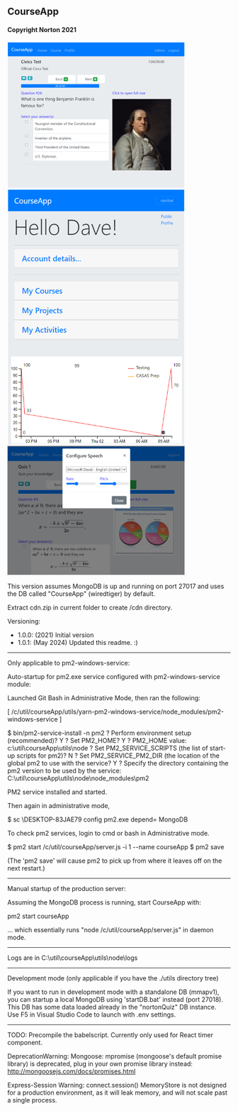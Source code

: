 


## CourseApp
#### Copyright Norton 2021

<img src="courseApp_1.png" width="400"/>
<img src="courseApp_2.png" width="400"/>
<img src="courseApp_3.png" width="400"/>

This version assumes MongoDB is up and running on port 27017 
and uses the DB called "CourseApp" (wiredtiger) by default.

Extract cdn.zip in current folder to create /cdn directory.

Versioning:

- 1.0.0: (2021) Initial version
- 1.0.1: (May 2024) Updated this readme.  :)

-----

Only applicable to pm2-windows-service:

Auto-startup for pm2.exe service configured with pm2-windows-service module:

Launched Git Bash in Administrative Mode, then ran the following:

[ /c/util/courseApp/utils/yarn-pm2-windows-service/node_modules/pm2-windows-service ]

$ bin/pm2-service-install -n pm2
? Perform environment setup (recommended)? Y
? Set PM2_HOME? Y
? PM2_HOME value: c:\util\courseApp\utils\node
? Set PM2_SERVICE_SCRIPTS (the list of start-up scripts for pm2)? N
? Set PM2_SERVICE_PM2_DIR (the location of the global pm2 to use with the service? Y
? Specify the directory containing the pm2 version to be used by the service:
C:\util\courseApp\utils\node\node_modules\pm2

PM2 service installed and started.

Then again in administrative mode,

$ sc \\DESKTOP-83JAE79 config pm2.exe depend= MongoDB

To check pm2 services, login to cmd or bash in Administrative mode.

$ pm2 start /c/util/courseApp/server.js -i 1 --name courseApp
$ pm2 save

(The 'pm2 save' will cause pm2 to pick up from where it leaves off on the next restart.)

-----

Manual startup of the production server:

Assuming the MongoDB process is running, start CourseApp with:

pm2 start courseApp

... which essentially runs "node /c/util/courseApp/server.js" in daemon mode.

-----

Logs are in C:\util\courseApp\utils\node\logs

-----

Development mode (only applicable if you have the ./utils directory tree)

If you want to run in development mode with a standalone DB (mmapv1), 
you can startup a local MongoDB using 'startDB.bat' instead (port 27018).  
This DB has some data loaded already in the "nortonQuiz" DB instance.  
Use F5 in Visual Studio Code to launch with .env settings.

-----

TODO: Precompile the babelscript.  Currently only used for React timer component.

DeprecationWarning: Mongoose: mpromise (mongoose's default promise library) 
is deprecated, plug in your own promise library instead: 
http://mongoosejs.com/docs/promises.html

Express-Session Warning: connect.session() MemoryStore 
is not designed for a production environment, as it will leak memory, 
and will not scale past a single process.
